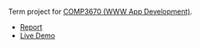 Term project for [COMP3670 (WWW App Development)](https://www.wit.edu/bachelor-science-computer-science).

- [Report](https://github.com/sudiamanj/traveltojapan/blob/master/misc/Report.pdf)
- [Live Demo](https://traveltojapan.herokuapp.com/)
